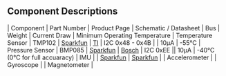 ## Component Descriptions


| Component | Part Number | Product Page | Schematic / Datasheet | Bus | Weight | Current Draw | Minimum Operating Temperature
| Temperature Sensor | TMP102 | [Sparkfun](https://www.sparkfun.com/products/9418) | [TI](https://www.sparkfun.com/datasheets/Sensors/Temperature/tmp102.pdf) | I2C 0x48 - 0x4B | | 10µA | -55°C
| Pressure Sensor | BMP085 | [Sparkfun](https://www.sparkfun.com/products/retired/9694) | [Bosch](http://dlnmh9ip6v2uc.cloudfront.net/datasheets/Sensors/Pressure/BST-BMP085-DS000-06.pdf) | I2C 0xEE || 10µA | -40°C (0°C for full accuaracy)
| IMU | | [Sparkfun](https://www.sparkfun.com/products/10736) | [Sparkfun](https://www.sparkfun.com/datasheets/Sensors/IMU/9DOF-Razor-v14.pdf) |
| Accelerometer |
| Gyroscope |
| Magnetometer |
